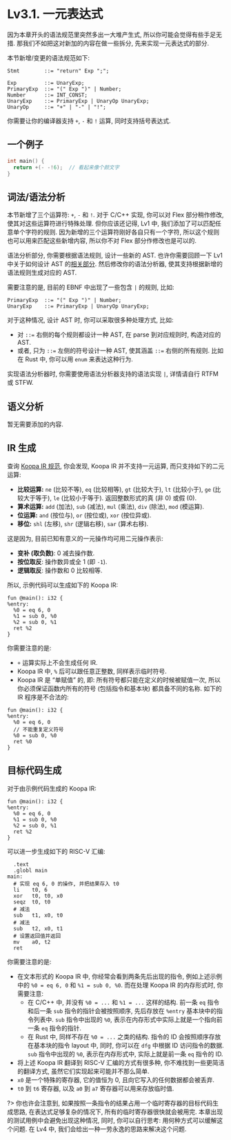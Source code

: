 # Lv3.1. 一元表达式

因为本章开头的语法规范里突然多出一大堆产生式, 所以你可能会觉得有些手足无措. 那我们不如把这对新加的内容在做一些拆分, 先来实现一元表达式的部分.

本节新增/变更的语法规范如下:

```ebnf
Stmt        ::= "return" Exp ";";

Exp         ::= UnaryExp;
PrimaryExp  ::= "(" Exp ")" | Number;
Number      ::= INT_CONST;
UnaryExp    ::= PrimaryExp | UnaryOp UnaryExp;
UnaryOp     ::= "+" | "-" | "!";
```

你需要让你的编译器支持 `+`, `-` 和 `!` 运算, 同时支持括号表达式.

## 一个例子

```c
int main() {
  return +(- -!6);  // 看起来像个颜文字
}
```

## 词法/语法分析

本节新增了三个运算符: `+`, `-` 和 `!`. 对于 C/C++ 实现, 你可以对 Flex 部分稍作修改, 使其对这些运算符进行特殊处理. 但你应该还记得, Lv1 中, 我们添加了可以匹配任意单个字符的规则. 因为新增的三个运算符刚好各自只有一个字符, 所以这个规则也可以用来匹配这些新增内容, 所以你不对 Flex 部分作修改也是可以的.

语法分析部分, 你需要根据语法规则, 设计一些新的 AST. 也许你需要回顾一下 Lv1 中关于如何设计 AST 的[相关部分](/lv1-main/parsing-main?id=设计-ast). 然后修改你的语法分析器, 使其支持根据新增的语法规则生成对应的 AST.

需要注意的是, 目前的 EBNF 中出现了一些包含 `|` 的规则, 比如:

```ebnf
PrimaryExp  ::= "(" Exp ")" | Number;
UnaryExp    ::= PrimaryExp | UnaryOp UnaryExp;
```

对于这种情况, 设计 AST 时, 你可以采取很多种处理方式, 比如:

* 对 `::=` 右侧的每个规则都设计一种 AST, 在 parse 到对应规则时, 构造对应的 AST.
* 或者, 只为 `::=` 左侧的符号设计一种 AST, 使其涵盖 `::=` 右侧的所有规则. 比如在 Rust 中, 你可以用 `enum` 来表达这种行为.

实现语法分析器时, 你需要使用语法分析器支持的语法实现 `|`, 详情请自行 RTFM 或 STFW.

## 语义分析

暂无需要添加的内容.

## IR 生成

查询 [Koopa IR 规范](/misc-app-ref/koopa), 你会发现, Koopa IR 并不支持一元运算, 而只支持如下的二元运算:

* **比较运算:** `ne` (比较不等), `eq` (比较相等), `gt` (比较大于), `lt` (比较小于), `ge` (比较大于等于), `le` (比较小于等于). 返回整数形式的真 (非 0) 或假 (0).
* **算术运算:** `add` (加法), `sub` (减法), `mul` (乘法), `div` (除法), `mod` (模运算).
* **位运算:** `and` (按位与), `or` (按位或), `xor` (按位异或).
* **移位:** `shl` (左移), `shr` (逻辑右移), `sar` (算术右移).

这是因为, 目前已知有意义的一元操作均可用二元操作表示:

* **变补 (取负数)**: 0 减去操作数.
* **按位取反**: 操作数异或全 1 (即 `-1`).
* **逻辑取反**: 操作数和 0 比较相等.

所以, 示例代码可以生成如下的 Koopa IR:

```koopa
fun @main(): i32 {
%entry:
  %0 = eq 6, 0
  %1 = sub 0, %0
  %2 = sub 0, %1
  ret %2
}
```

你需要注意的是:

* `+` 运算实际上不会生成任何 IR.
* Koopa IR 中, `%` 后可以跟任意正整数, 同样表示临时符号.
* Koopa IR 是 “单赋值” 的, 即: 所有符号都只能在定义的时候被赋值一次, 所以你必须保证函数内所有的符号 (包括指令和基本块) 都具备不同的名称. 如下的 IR 程序是不合法的:

```koopa
fun @main(): i32 {
%entry:
  %0 = eq 6, 0
  // 不能重复定义符号
  %0 = sub 0, %0
  ret %0
}
```

## 目标代码生成

对于由示例代码生成的 Koopa IR:

```koopa
fun @main(): i32 {
%entry:
  %0 = eq 6, 0
  %1 = sub 0, %0
  %2 = sub 0, %1
  ret %2
}
```

可以进一步生成如下的 RISC-V 汇编:

```
  .text
  .globl main
main:
  # 实现 eq 6, 0 的操作, 并把结果存入 t0
  li    t0, 6
  xor   t0, t0, x0
  seqz  t0, t0
  # 减法
  sub   t1, x0, t0
  # 减法
  sub   t2, x0, t1
  # 设置返回值并返回
  mv    a0, t2
  ret
```

你需要注意的是:

* 在文本形式的 Koopa IR 中, 你经常会看到两条先后出现的指令, 例如上述示例中的 `%0 = eq 6, 0` 和 `%1 = sub 0, %0`. 而在处理 Koopa IR 的内存形式时, 你需要注意:
  * 在 C/C++ 中, 并没有 `%0 = ...` 和 `%1 = ...` 这样的结构. 前一条 `eq` 指令和后一条 `sub` 指令的指针会被按照顺序, 先后存放在 `%entry` 基本块中的指令列表中. `sub` 指令中出现的 `%0`, 表示在内存形式中实际上就是一个指向前一条 `eq` 指令的指针.
  * 在 Rust 中, 同样不存在 `%0 = ...` 之类的结构. 指令的 ID 会按照顺序存放在基本块的指令 layout 中, 同时, 你可以在 `dfg` 中根据 ID 访问指令的数据. `sub` 指令中出现的 `%0`, 表示在内存形式中, 实际上就是前一条 `eq` 指令的 ID.
* 将上述 Koopa IR 翻译到 RISC-V 汇编的方式有很多种, 你不难找到一些更简洁的翻译方式, 虽然它们实现起来可能并不那么简单.
* `x0` 是一个特殊的寄存器, 它的值恒为 0, 且向它写入的任何数据都会被丢弃.
* `t0` 到 `t6` 寄存器, 以及 `a0` 到 `a7` 寄存器可以用来存放临时值.

?> 你也许会注意到, 如果按照一条指令的结果占用一个临时寄存器的目标代码生成思路, 在表达式足够复杂的情况下, 所有的临时寄存器很快就会被用完. 本章出现的测试用例中会避免出现这种情况, 同时, 你可以自行思考: 用何种方式可以缓解这个问题. 在 Lv4 中, 我们会给出一种一劳永逸的思路来解决这个问题.
